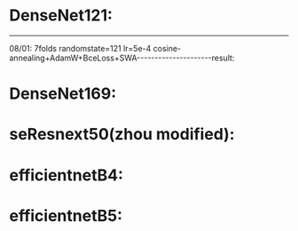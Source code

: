 # DenseNet121:
------
08/01: 7folds randomstate=121 lr=5e-4 cosine-annealing+AdamW+BceLoss+SWA---------------------result:



# DenseNet169:
# seResnext50(zhou modified):
# efficientnetB4:
# efficientnetB5:

